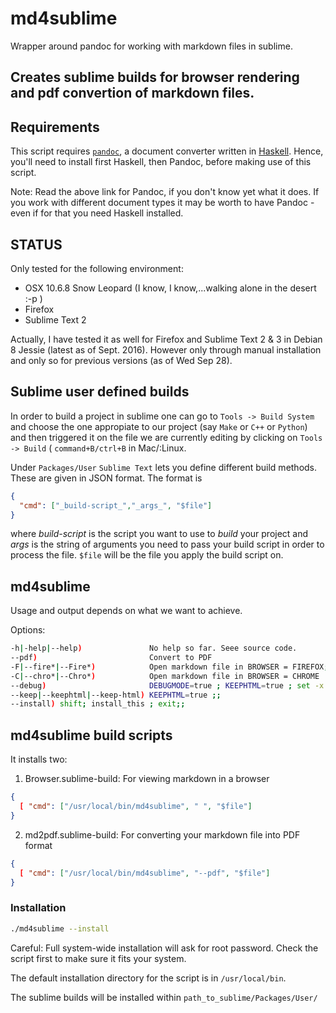 # md4sublime
Wrapper around pandoc for working with markdown files in sublime.

Creates sublime builds for browser rendering and pdf convertion of markdown files.
---
## Requirements
This script requires [`pandoc`](https://en.wikipedia.org/wiki/Pandoc), a document converter written in [Haskell](https://en.wikipedia.org/wiki/Haskell_(programming_language)). Hence, you'll need to install first Haskell, then Pandoc, before making use of this script. 

Note: Read the above link for Pandoc, if you don't know yet what it does. If you work with different document types it may be worth to have Pandoc -even if for that you need Haskell installed.

## STATUS
Only tested for the following environment:
* OSX 10.6.8 Snow Leopard (I know, I know,...walking alone in the desert :-p )
* Firefox
* Sublime Text 2

Actually, I have tested it as well for Firefox and Sublime Text 2 & 3 in Debian 8 Jessie (latest as of Sept. 2016). However only through manual installation and only so for previous versions (as of Wed Sep 28).

## Sublime user defined builds
In order to build a project in sublime one can go to `Tools -> Build System` and choose the one appropiate to our project (say `Make` or `C++` or `Python`) and then triggered it on the file we are currently editing by clicking on `Tools -> Build` ( `command+B/ctrl+B` in Mac/:Linux.

Under `Packages/User` `Sublime Text` lets you define different build methods. These are given in JSON format.
The format is
```JSON
{
  "cmd": ["_build-script_","_args_", "$file"]
}
```
where _build-script_ is the script you want to use to _build_ your project and _args_ is the string of arguments you need to pass your build script in order to process the file. `$file` will be the file you apply the build script on. 

## md4sublime
Usage and output depends on what we want to achieve. 

Options:

```bash
-h|-help|--help)               No help so far. Seee source code.
--pdf)                         Convert to PDF                               Generate PDF file from markdown
-F|--fire*|--Fire*)            Open markdown file in BROWSER = FIREFOX;;    Will show markdown file in Firefox
-C|--chro*|--Chro*)            Open markdown file in BROWSER = CHROME       Idem, but in Chrome (not yet fully tested)
--debug)                       DEBUGMODE=true ; KEEPHTML=true ; set -x ;;   Print detail log in sublime console.
--keep|--keephtml|--keep-html) KEEPHTML=true ;;                             Keep generated html file when rendering in browser.               
--install) shift; install_this ; exit;;                                     Create sublime builds & install system wide.
```

## md4sublime build scripts
It installs two:

1. Browser.sublime-build: For viewing markdown in a browser
```JSON
{
  [ "cmd": ["/usr/local/bin/md4sublime", " ", "$file"]
}
```

2. md2pdf.sublime-build: For converting your markdown file into PDF format 
```JSON
{
  [ "cmd": ["/usr/local/bin/md4sublime", "--pdf", "$file"]
}
```

### Installation
```bash
./md4sublime --install
```
Careful: Full system-wide installation will ask for root password. Check the script first to make sure it fits your system.

The default installation directory for the script is in `/usr/local/bin`.

The sublime builds will be installed within `path_to_sublime/Packages/User/`
